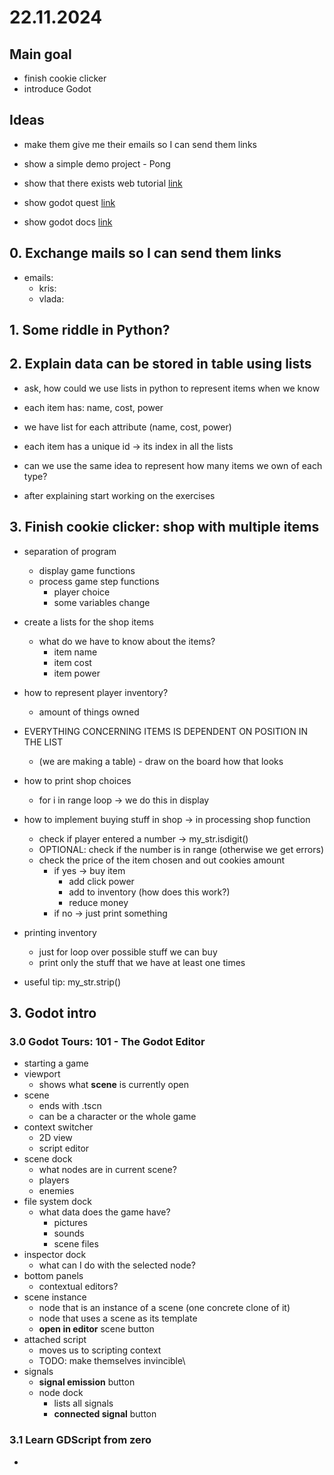 # 22.11.2024

## Main goal

- finish cookie clicker
- introduce Godot

## Ideas

- make them give me their emails so I can send them links

- show a simple demo project - Pong
- show that there exists web tutorial [link](https://gdquest.github.io/learn-gdscript/)
- show godot quest [link](https://www.gdquest.com/)
- show godot docs [link](https://docs.godotengine.org/en/stable/getting_started/introduction/index.html)

## 0. Exchange mails so I can send them links

- emails:
  - kris:
  - vlada:

## 1. Some riddle in Python?

## 2. Explain data can be stored in table using lists

- ask, how could we use lists in python to represent items when we know
- each item has: name, cost, power
- we have list for each attribute (name, cost, power)
- each item has a unique id -> its index in all the lists

- can we use the same idea to represent how many items we own of each type?

- after explaining start working on the exercises

## 3. Finish cookie clicker: shop with multiple items

- separation of program
  - display game functions
  - process game step functions
    - player choice
    - some variables change

- create a lists for the shop items
  - what do we have to know about the items?
    - item name
    - item cost
    - item power

- how to represent player inventory?
  - amount of things owned

- EVERYTHING CONCERNING ITEMS IS DEPENDENT ON POSITION IN THE LIST
  - (we are making a table) - draw on the board how that looks

- how to print shop choices
  - for i in range loop -> we do this in display

- how to implement buying stuff in shop -> in processing shop function
  - check if player entered a number -> my_str.isdigit()
  - OPTIONAL: check if the number is in range (otherwise we get errors)
  - check the price of the item chosen and out cookies amount
    - if yes -> buy item 
      - add click power
      - add to inventory (how does this work?)
      - reduce money
    - if no -> just print something

- printing inventory
  - just for loop over possible stuff we can buy
  - print only the stuff that we have at least one times

- useful tip: my_str.strip()

## 3. Godot intro

### 3.0 Godot Tours: 101 - The Godot Editor
- starting a game
- viewport
  - shows what **scene** is currently open
- scene
  - ends with .tscn
  - can be a character or the whole game
- context switcher
  - 2D view
  - script editor
- scene dock 
  - what nodes are in current scene?
  - players
  - enemies
- file system dock
  - what data does the game have?
    - pictures
    - sounds
    - scene files
- inspector dock
  - what can I do with the selected node?
- bottom panels
  - contextual editors?
- scene instance 
  - node that is an instance of a scene (one concrete clone of it)
  - node that uses a scene as its template
  - **open in editor** scene button
- attached script
  - moves us to scripting context
  - TODO: make themselves invincible\
- signals
  - **signal emission** button
  - node dock
    - lists all signals
    - **connected signal** button

### 3.1 Learn GDScript from zero

- 
